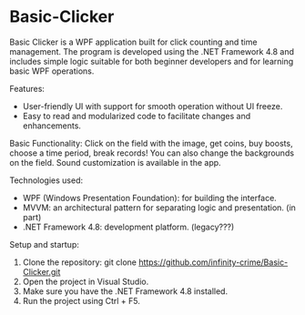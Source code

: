 # Basic-Clicker
Basic Clicker is a WPF application built for click counting and time management. The program is developed using the .NET Framework 4.8 and includes simple logic suitable for both beginner developers and for learning basic WPF operations.

Features:
- User-friendly UI with support for smooth operation without UI freeze.
- Easy to read and modularized code to facilitate changes and enhancements.

Basic Functionality:
Click on the field with the image, get coins, buy boosts, choose a time period, break records! You can also change the backgrounds on the field. 
Sound customization is available in the app.

Technologies used: 
- WPF (Windows Presentation Foundation): for building the interface.
- MVVM: an architectural pattern for separating logic and presentation. (in part)
- .NET Framework 4.8: development platform. (legacy???)

Setup and startup:
1. Clone the repository: git clone https://github.com/infinity-crime/Basic-Clicker.git
2. Open the project in Visual Studio.
3. Make sure you have the .NET Framework 4.8 installed.
4. Run the project using Ctrl + F5. 
